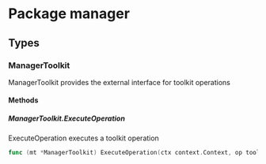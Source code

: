 # Package manager

## Types

### ManagerToolkit

ManagerToolkit provides the external interface for toolkit operations


#### Methods

##### ManagerToolkit.ExecuteOperation

ExecuteOperation executes a toolkit operation


```go
func (mt *ManagerToolkit) ExecuteOperation(ctx context.Context, op toolkit.Operation, opts *toolkit.OperationOptions) error
```

